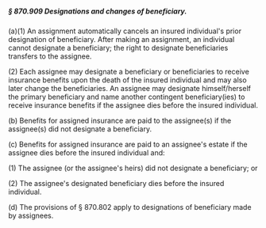 ##### § 870.909 Designations and changes of beneficiary. #####

(a)(1) An assignment automatically cancels an insured individual's prior designation of beneficiary. After making an assignment, an individual cannot designate a beneficiary; the right to designate beneficiaries transfers to the assignee.

(2) Each assignee may designate a beneficiary or beneficiaries to receive insurance benefits upon the death of the insured individual and may also later change the beneficiaries. An assignee may designate himself/herself the primary beneficiary and name another contingent beneficiary(ies) to receive insurance benefits if the assignee dies before the insured individual.

(b) Benefits for assigned insurance are paid to the assignee(s) if the assignee(s) did not designate a beneficiary.

(c) Benefits for assigned insurance are paid to an assignee's estate if the assignee dies before the insured individual and:

(1) The assignee (or the assignee's heirs) did not designate a beneficiary; or

(2) The assignee's designated beneficiary dies before the insured individual.

(d) The provisions of § 870.802 apply to designations of beneficiary made by assignees.